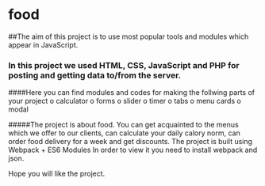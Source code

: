 # food
##The aim of this project is to use most popular tools and modules which appear in JavaScript.
### In this project we used HTML, CSS, JavaScript and PHP for posting and getting data to/from the server.

####Here you can find modules and codes for making the follwing parts of your project
  o calculator
  o forms
  o slider
  o timer
  o tabs
  o menu cards
  o modal
  
#####The project is about food. You can get acquainted to the menus which we offer to our clients, can calculate your daily calory norm, can order food delivery for a week and get discounts.
The project is built using Webpack + ES6 Modules
In order to view it you need to install webpack and json.

Hope you will like the project.
